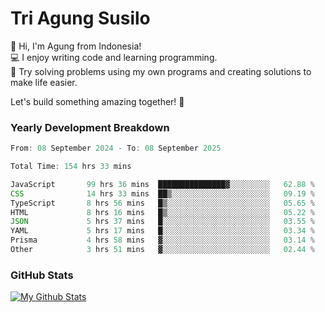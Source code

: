 # Tri Agung Susilo

👋 Hi, I'm Agung from Indonesia!<br>
💻 I enjoy writing code and learning programming.<br>
🧠 Try solving problems using my own programs and creating solutions to make life easier.

Let's build something amazing together! 🚀

### Yearly Development Breakdown

<!--START_SECTION:waka-->

```TypeScript JavaScript PHP
From: 08 September 2024 - To: 08 September 2025

Total Time: 154 hrs 33 mins

JavaScript       99 hrs 36 mins  ███████████████▓░░░░░░░░░   62.88 %
CSS              14 hrs 33 mins  ██▒░░░░░░░░░░░░░░░░░░░░░░   09.19 %
TypeScript       8 hrs 56 mins   █▒░░░░░░░░░░░░░░░░░░░░░░░   05.65 %
HTML             8 hrs 16 mins   █▒░░░░░░░░░░░░░░░░░░░░░░░   05.22 %
JSON             5 hrs 37 mins   █░░░░░░░░░░░░░░░░░░░░░░░░   03.55 %
YAML             5 hrs 17 mins   █░░░░░░░░░░░░░░░░░░░░░░░░   03.34 %
Prisma           4 hrs 58 mins   ▓░░░░░░░░░░░░░░░░░░░░░░░░   03.14 %
Other            3 hrs 51 mins   ▓░░░░░░░░░░░░░░░░░░░░░░░░   02.44 %
```

<!--END_SECTION:waka-->

### GitHub Stats

[![My Github Stats](https://github-readme-stats.vercel.app/api?username=triagung128&show_icons=true&hide=contribs,issues&count_private=true&theme=tokyonight)](https://github.com/triagung128)

<!-- [![Top Langs](https://github-readme-stats.vercel.app/api/top-langs/?username=triagung128&layout=compact)](https://github.com/triagung128) -->
